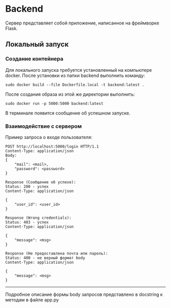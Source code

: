 # Backend

Сервер представляет собой приложение, написанное на фреймворке Flask.

## Локальный запуск
### Создание контейнера

Для локального запуска требуется установленный на компьютере docker. После установки из папки backend выполнить команду:
```
sudo docker build --file Dockerfile.local -t backend:latest .
```
После создания образа из этой же директории выполнить:
```
sudo docker run -p 5000:5000 backend:latest 
```
В терминале появится сообщение об успешном запуске. 

### Взаимодействие с сервером
Пример запроса о входе пользователя:
```
POST http://localhost:5000/login HTTP/1.1
Content-Type: application/json
Body:
{
    "mail": <mail>,
    "password": <password>
}

Response (Сообщение об успехе):
Status: 200 - успех
Content-Type: application/json

{
    "user_id": <user_id>
}

Response (Wrong credentials):
Status: 403 - успех
Content-Type: application/json

{
    "message": <msg>
}

Response (Не предоставлена почта или пароль):
Status: 400 - не верный формат body
Content-Type: application/json

{
    "message": <msg>
}
```
---
Подробное описание формы body запросов представлено в docstring к методам в файле app.py
